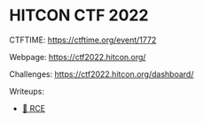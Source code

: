 # HITCON CTF 2022

CTFTIME: https://ctftime.org/event/1772

Webpage: https://ctf2022.hitcon.org/

Challenges: https://ctf2022.hitcon.org/dashboard/

Writeups:
- [🎲 RCE](./rce/README.md)
